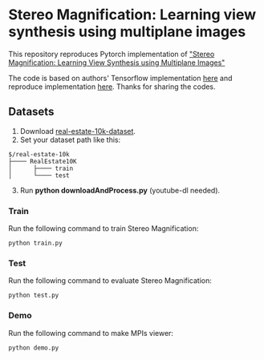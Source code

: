 # Stereo Magnification: Learning view synthesis using multiplane images

This repository reproduces Pytorch implementation of ["Stereo Magnification: Learning View Synthesis using Multiplane Images"](https://tinghuiz.github.io/projects/mpi/)

The code is based on authors' Tensorflow implementation [here](https://github.com/google/stereo-magnification) and reproduce implementation [here](https://github.com/Findeton/mpi_vision). Thanks for sharing the codes.

## Datasets
1. Download [real-estate-10k-dataset](https://google.github.io/realestate10k/).
2. Set your dataset path like this:
````
$/real-estate-10k
├──── RealEstate10K
│      ├──── train
│      └──── test
````
3. Run **python downloadAndProcess.py** (youtube-dl needed).

### Train
Run the following command to train Stereo Magnification:

    python train.py
    
### Test
Run the following command to evaluate Stereo Magnification:

    python test.py

### Demo
Run the following command to make MPIs viewer:

    python demo.py
